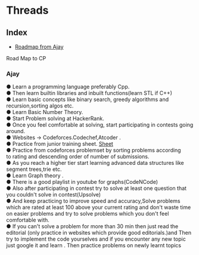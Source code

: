 # Threads
## Index
* [Roadmap from Ajay](#Ajay)

<!--BLOG-POST-LIST:START-->
  Road Map to CP  
### Ajay  
● Learn a programming language preferably Cpp.  
● Then learn builtin libraries and inbuilt functions(learn STL if C++)  
● Learn basic concepts like binary search, greedy algorithms and  
recursion,sorting algos etc.  
● Learn Basic Number Theory.  
● Start Problem solving at HackerRank.  
● Once you feel comfortable at solving, start participating in contests
going around.  
● Websites -> Codeforces.Codechef,Atcoder .  
● Practice from junior training sheet. [Sheet](https://goo.gl/unDETI)  
● Practice from codeforces problemset by sorting problems according  
to rating and descending order of number of submissions.  
● As you reach a higher tier start learning advanced data structures like
segment trees,trie etc.  
● Learn Graph theory .  
● There is a good playlist in youtube for graphs(CodeNCode)  
● Also after participating in contest try to solve at least one question
that you couldn't solve in contest(Upsolve)  
● And keep practicing to improve speed and accuracy,Solve problems
which are rated at least 100 above your current rating and don't
waste time on easier problems and try to solve problems which you
don't feel comfortable with.  
● If you can't solve a problem for more than 30 min then just read the
editorial (only practice in websites which provide good editorials.)and
Then try to implement the code yourselves and if you encounter any
new topic just google it and learn . Then practice problems on newly
learnt topics  
<!--BLOG-POST-LIST:END-->
